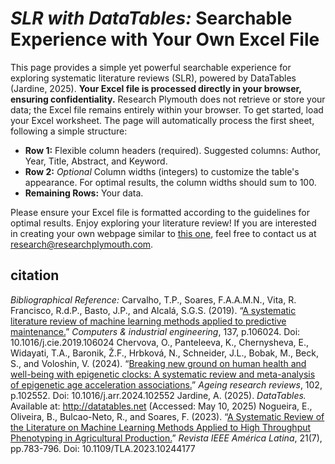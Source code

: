 # <i>SLR with DataTables:</i> Searchable Experience with Your Own Excel File
This page provides a simple yet powerful searchable experience for exploring systematic literature reviews (SLR), powered by DataTables (Jardine, 2025).  <b>Your Excel file is processed directly in your browser, ensuring confidentiality.</b>  Research Plymouth does not retrieve or store your data; the Excel file remains entirely within your browser.
To get started, load your Excel worksheet.  The page will automatically process the first sheet, following a simple structure:
<ul><li><b>Row 1:</b> Flexible column headers (required). Suggested columns: Author, Year, Title, Abstract, and Keyword.</li><li><b>Row 2:</b> <i>Optional</i> Column widths (integers) to customize the table's appearance.  For optimal results, the column widths should sum to 100.</li><li><b>Remaining Rows:</b> Your data.</li></ul>
Please ensure your Excel file is formatted according to the guidelines for optimal results.  Enjoy exploring your literature review!  If you are interested in creating your own webpage similar to  <a href="/slr/tc" target="_blank" rel="noopener noreferrer">this one</a>, feel free to contact us at <a href= "mailto: research@researchplymouth.com">research@researchplymouth.com</a>.

## citation
<i>Bibliographical Reference:</i>
Carvalho, T.P., Soares, F.A.A.M.N., Vita, R.  Francisco, R.d.P., Basto, J.P., and Alcalá, S.G.S.  (2019).  “<a href="pdf/A systematic literature review of machine learning methods applied to predictive maintenance.pdf" target="_blank" rel="noopener noreferrer">A systematic literature review of machine learning methods applied to predictive maintenance.</a>”  <i>Computers & industrial engineering</i>, 137, p.106024.  Doi: 10.1016/j.cie.2019.106024
Chervova, O., Panteleeva, K., Chernysheva, E., Widayati, T.A., Baronik, Ž.F., Hrbková, N., Schneider, J.L., Bobak, M., Beck, S., and Voloshin, V.  (2024).  “<a href="pdf/Breaking new ground on human health and well-being with epigenetic clocks A systematic review and meta-analysis of epigenetic age acceleration associations.pdf" target="_blank" rel="noopener noreferrer">Breaking new ground on human health and well-being with epigenetic clocks: A systematic review and meta-analysis of epigenetic age acceleration associations.</a>”  <i>Ageing research reviews</i>, 102, p.102552.  Doi: 10.1016/j.arr.2024.102552
Jardine, A.  (2025).  <i>DataTables.</i>  Available at: <a href="http://datatables.net" target="_blank" rel="noopener noreferrer">http://datatables.net</a> (Accessed: May 10, 2025)
Nogueira, E., Oliveira, B., Bulcao-Neto, R., and Soares, F.  (2023).  “<a href="pdf/A Systematic Review of the Literature on Machine Learning Methods Applied to High Throughput Phenotyping in Agricultural Production.pdf" target="_blank" rel="noopener noreferrer">A Systematic Review of the Literature on Machine Learning Methods Applied to High Throughput Phenotyping in Agricultural Production.</a>”  <i>Revista IEEE América Latina</i>, 21(7), pp.783-796.  Doi: 10.1109/TLA.2023.10244177
